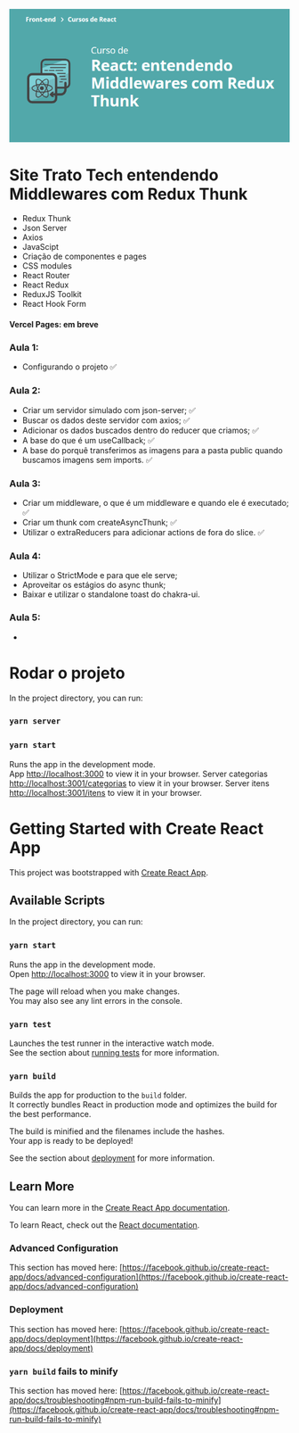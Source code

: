 ![React: entendendo Middlewares com Redux Thunk](curso.png)

# Site Trato Tech entendendo Middlewares com Redux Thunk
- Redux Thunk
- Json Server
- Axios
- JavaScipt
- Criação de componentes e pages
- CSS modules
- React Router
- React Redux
- ReduxJS Toolkit
- React Hook Form

#### Vercel Pages: em breve

### Aula 1:
- Configurando o projeto :white_check_mark:
### Aula 2:
- Criar um servidor simulado com json-server; :white_check_mark:
- Buscar os dados deste servidor com axios; :white_check_mark:
- Adicionar os dados buscados dentro do reducer que criamos; :white_check_mark:
- A base do que é um useCallback; :white_check_mark:
- A base do porquê transferimos as imagens para a pasta public quando buscamos imagens sem imports. :white_check_mark:
### Aula 3:
- Criar um middleware, o que é um middleware e quando ele é executado; :white_check_mark:
- Criar um thunk com createAsyncThunk; :white_check_mark:
- Utilizar o extraReducers para adicionar actions de fora do slice. :white_check_mark:
### Aula 4:
- Utilizar o StrictMode e para que ele serve;
- Aproveitar os estágios do async thunk;
- Baixar e utilizar o standalone toast do chakra-ui.
### Aula 5:
- 

# Rodar o projeto

In the project directory, you can run:

### `yarn server`
### `yarn start`

Runs the app in the development mode.\
App [http://localhost:3000](http://localhost:3000) to view it in your browser.
Server categorias [http://localhost:3001/categorias](http://localhost:3001/categorias) to view it in your browser.
Server itens [http://localhost:3001/itens](http://localhost:3001/itens) to view it in your browser.

# Getting Started with Create React App

This project was bootstrapped with [Create React App](https://github.com/facebook/create-react-app).

## Available Scripts

In the project directory, you can run:

### `yarn start`

Runs the app in the development mode.\
Open [http://localhost:3000](http://localhost:3000) to view it in your browser.

The page will reload when you make changes.\
You may also see any lint errors in the console.

### `yarn test`

Launches the test runner in the interactive watch mode.\
See the section about [running tests](https://facebook.github.io/create-react-app/docs/running-tests) for more information.

### `yarn build`

Builds the app for production to the `build` folder.\
It correctly bundles React in production mode and optimizes the build for the best performance.

The build is minified and the filenames include the hashes.\
Your app is ready to be deployed!

See the section about [deployment](https://facebook.github.io/create-react-app/docs/deployment) for more information.

## Learn More

You can learn more in the [Create React App documentation](https://facebook.github.io/create-react-app/docs/getting-started).

To learn React, check out the [React documentation](https://reactjs.org/).

### Advanced Configuration

This section has moved here: [https://facebook.github.io/create-react-app/docs/advanced-configuration](https://facebook.github.io/create-react-app/docs/advanced-configuration)

### Deployment

This section has moved here: [https://facebook.github.io/create-react-app/docs/deployment](https://facebook.github.io/create-react-app/docs/deployment)

### `yarn build` fails to minify

This section has moved here: [https://facebook.github.io/create-react-app/docs/troubleshooting#npm-run-build-fails-to-minify](https://facebook.github.io/create-react-app/docs/troubleshooting#npm-run-build-fails-to-minify)
